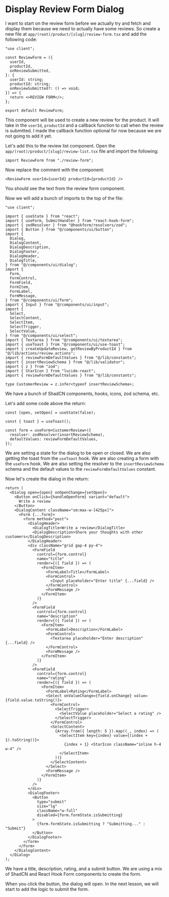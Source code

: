 # Display Review Form Dialog

I want to start on the review form before we actually try and fetch and display them because we need to actually have some reviews. So create a new file at `app/(root)/product/[slug]/review-form.tsx` and add the following code:

```tsx
"use client";

const ReviewForm = ({
  userId,
  productId,
  onReviewSubmitted,
}: {
  userId: string;
  productId: string;
  onReviewSubmitted?: () => void;
}) => {
  return <>REVIEW FORM</>;
};

export default ReviewForm;
```

This component will be used to create a new review for the product. It will take in the `userId`, `productId` and a callback function to call when the review is submitted.
I made the callback function optional for now because we are not going to add it yet.

Let's add this to the review list component. Open the `app/(root)/product/[slug]/review-list.tsx` file and import the following:

```tsx
import ReviewForm from "./review-form";
```

Now replace the comment with the component:

```tsx
<ReviewForm userId={userId} productId={productId} />
```

You should see the text from the review form component.

Now we will add a bunch of imports to the top of the file:

```tsx
"use client";

import { useState } from "react";
import { useForm, SubmitHandler } from "react-hook-form";
import { zodResolver } from "@hookform/resolvers/zod";
import { Button } from "@/components/ui/button";
import {
  Dialog,
  DialogContent,
  DialogDescription,
  DialogFooter,
  DialogHeader,
  DialogTitle,
} from "@/components/ui/dialog";
import {
  Form,
  FormControl,
  FormField,
  FormItem,
  FormLabel,
  FormMessage,
} from "@/components/ui/form";
import { Input } from "@/components/ui/input";
import {
  Select,
  SelectContent,
  SelectItem,
  SelectTrigger,
  SelectValue,
} from "@/components/ui/select";
import { Textarea } from "@/components/ui/textarea";
import { useToast } from "@/components/ui/use-toast";
import { createUpdateReview, getReviewByProductId } from "@/lib/actions/review.actions";
import { reviewFormDefaultValues } from "@/lib/constants";
import { insertReviewSchema } from "@/lib/validator";
import { z } from "zod";
import { StarIcon } from "lucide-react";
import { reviewFormDefaultValues } from "@/lib/constants";

type CustomerReview = z.infer<typeof insertReviewSchema>;
```

We have a bunch of ShadCN components, hooks, icons, zod schema, etc.

Let's add some code above the return:

```tsx
const [open, setOpen] = useState(false);

const { toast } = useToast();

const form = useForm<CustomerReview>({
  resolver: zodResolver(insertReviewSchema),
  defaultValues: reviewFormDefaultValues,
});
```

We are setting a state for the dialog to be open or closed. We are also getting the toast from the `useToast` hook. We are also creating a form with the `useForm` hook. We are also setting the resolver to the `insertReviewSchema` schema and the default values to the `reviewFormDefaultValues` constant.

Now let's create the dialog in the return:

```tsx
return (
  <Dialog open={open} onOpenChange={setOpen}>
    <Button onClick={handleOpenForm} variant="default">
      Write a review
    </Button>
    <DialogContent className="sm:max-w-[425px]">
      <Form {...form}>
        <form method="post">
          <DialogHeader>
            <DialogTitle>Write a review</DialogTitle>
            <DialogDescription>Share your thoughts with other customers</DialogDescription>
          </DialogHeader>
          <div className="grid gap-4 py-4">
            <FormField
              control={form.control}
              name="title"
              render={({ field }) => (
                <FormItem>
                  <FormLabel>Title</FormLabel>
                  <FormControl>
                    <Input placeholder="Enter title" {...field} />
                  </FormControl>
                  <FormMessage />
                </FormItem>
              )}
            />
            <FormField
              control={form.control}
              name="description"
              render={({ field }) => (
                <FormItem>
                  <FormLabel>Description</FormLabel>
                  <FormControl>
                    <Textarea placeholder="Enter description" {...field} />
                  </FormControl>
                  <FormMessage />
                </FormItem>
              )}
            />
            <FormField
              control={form.control}
              name="rating"
              render={({ field }) => (
                <FormItem>
                  <FormLabel>Rating</FormLabel>
                  <Select onValueChange={field.onChange} value={field.value.toString()}>
                    <FormControl>
                      <SelectTrigger>
                        <SelectValue placeholder="Select a rating" />
                      </SelectTrigger>
                    </FormControl>
                    <SelectContent>
                      {Array.from({ length: 5 }).map((_, index) => (
                        <SelectItem key={index} value={(index + 1).toString()}>
                          {index + 1} <StarIcon className="inline h-4 w-4" />
                        </SelectItem>
                      ))}
                    </SelectContent>
                  </Select>
                  <FormMessage />
                </FormItem>
              )}
            />
          </div>
          <DialogFooter>
            <Button
              type="submit"
              size="lg"
              className="w-full"
              disabled={form.formState.isSubmitting}
            >
              {form.formState.isSubmitting ? "Submitting..." : "Submit"}
            </Button>
          </DialogFooter>
        </form>
      </Form>
    </DialogContent>
  </Dialog>
);
```

We have a title, description, rating, and a submit button. We are using a mix of ShadCN and React Hook Form components to create the form.

When you click the button, the dialog will open. In the next lesson, we will start to add the logic to submit the form.
